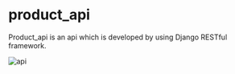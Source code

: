 
# product_api

Product_api is an api which is developed by using Django RESTful framework.


![api](https://user-images.githubusercontent.com/43633598/127053381-0eb9990f-d71b-4155-8262-7bdb6c2f7eac.png)
